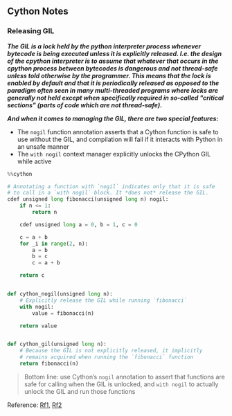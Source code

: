 ## Cython Notes

### Releasing GIL
***The GIL is a lock held by the python interpreter process whenever bytecode is being executed unless it is explicitly released. I.e. the design of the cpython interpreter is to assume that whatever that occurs in the cpython process between bytecodes is dangerous and not thread-safe unless told otherwise by the programmer. This means that the lock is enabled by default and that it is periodically released as opposed to the paradigm often seen in many multi-threaded programs where locks are generally not held except when specifically required in so-called "critical sections" (parts of code which are not thread-safe).***

***And when it comes to managing the GIL, there are two special features:***

- The `nogil` function annotation asserts that a Cython function is safe to use without the GIL, and compilation will fail if it interacts with Python in an unsafe manner
- The `with nogil` context manager explicitly unlocks the CPython GIL while active


```python
%%cython

# Annotating a function with `nogil` indicates only that it is safe
# to call in a `with nogil` block. It *does not* release the GIL.
cdef unsigned long fibonacci(unsigned long n) nogil:
    if n <= 1:
        return n

    cdef unsigned long a = 0, b = 1, c = 0

    c = a + b
    for _i in range(2, n):
        a = b
        b = c
        c = a + b

    return c


def cython_nogil(unsigned long n):
    # Explicitly release the GIL while running `fibonacci`
    with nogil:
        value = fibonacci(n)

    return value


def cython_gil(unsigned long n):
    # Because the GIL is not explicitly released, it implicitly
    # remains acquired when running the `fibonacci` function
    return fibonacci(n)
```

> Bottom line: use Cython’s `nogil` annotation to assert that functions are safe for calling when the GIL is unlocked, and `with nogil` to actually unlock the GIL and run those functions

Reference: [Rf1](https://thomasnyberg.com/releasing_the_gil.html), [Rf2](https://speice.io/2019/12/release-the-gil.html)

### 